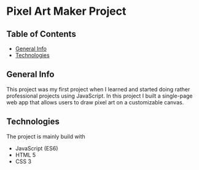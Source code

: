 # Pixel Art Maker Project

## Table of Contents

* [General Info](#General-Info)
* [Technologies](#Technologies)

## General Info

This project was my first project when I learned and started doing rather professional projects using JavaScript. 
In this project I built a single-page web app that allows users to draw pixel art on a customizable canvas.

## Technologies

The project is mainly build with

* JavaScript (ES6)
* HTML 5
* CSS 3
